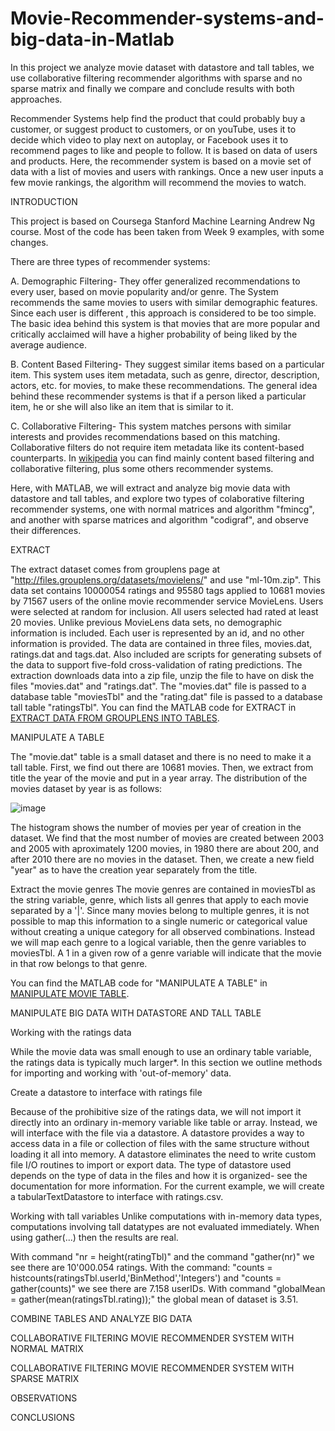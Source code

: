 # Movie-Recommender-systems-and-big-data-in-Matlab

In this project we analyze movie dataset with datastore and tall tables, we use collaborative filtering recommender algorithms with sparse and no sparse matrix and finally we compare and conclude results with both approaches.

Recommender Systems help find the product that could probably buy a customer, or suggest product to customers, or on youTube, uses it to decide which video to play next on autoplay, or Facebook uses it to recommend pages to like and people to follow. It is based on data of users and products. Here, the recommender system is based on a movie set of data with a list of movies and users with rankings. Once a new user inputs a few movie rankings, the algorithm will recommend the movies to watch.

INTRODUCTION 

This project is based on Coursega Stanford Machine Learning Andrew Ng course. Most of the code has been taken from Week 9 examples, with some changes.

There are three types of recommender systems:

A. Demographic Filtering- They offer generalized recommendations to every user, based on movie popularity and/or genre. The System recommends the same movies to users with similar demographic features. Since each user is different , this approach is considered to be too simple. The basic idea behind this system is that movies that are more popular and critically acclaimed will have a higher probability of being liked by the average audience.

B. Content Based Filtering- They suggest similar items based on a particular item. This system uses item metadata, such as genre, director, description, actors, etc. for movies, to make these recommendations. The general idea behind these recommender systems is that if a person liked a particular item, he or she will also like an item that is similar to it.

C. Collaborative Filtering- This system matches persons with similar interests and provides recommendations based on this matching. Collaborative filters do not require item metadata like its content-based counterparts.
In [wikipedia](https://en.wikipedia.org/wiki/Recommender_system) you can find mainly content based filtering and collaborative filtering, plus some others recommender systems.

Here, with MATLAB, we will extract and analyze big movie data with datastore and tall tables, and explore two types of colaborative filtering recommender systems, one with normal matrices and algorithm "fmincg", and another with sparse matrices and algorithm "codigraf", and observe their differences.

EXTRACT

The extract dataset comes from grouplens page at  "http://files.grouplens.org/datasets/movielens/" and use "ml-10m.zip". This data set contains 10000054 ratings and 95580 tags applied to 10681 movies by 71567 users of the online movie recommender service MovieLens. Users were selected at random for inclusion. All users selected had rated at least 20 movies. Unlike previous MovieLens data sets, no demographic information is included. Each user is represented by an id, and no other information is provided. The data are contained in three files, movies.dat, ratings.dat and tags.dat. Also included are scripts for generating subsets of the data to support five-fold cross-validation of rating predictions. 
The extraction downloads data into a zip file, unzip the file to have on disk the files "movies.dat" and "ratings.dat". The "movies.dat" file is passed to a database table "moviesTbl" and the "rating.dat" file is passed to a database tall table "ratingsTbl". You can find the MATLAB code for EXTRACT in [EXTRACT DATA FROM GROUPLENS INTO TABLES](recommender-coding/extract).

MANIPULATE A TABLE

The "movie.dat" table is a small dataset and there is no need to make it a tall table. First, we find out there are 10681 movies. Then, we extract from title the year of the movie and put in a year array. The distribution of the movies dataset by year is as follows:

![image](https://user-images.githubusercontent.com/53232113/119567726-48c93780-bd72-11eb-9019-a1b00b50f99a.png)

The histogram shows the number of movies per year of creation in the dataset. We find that the most number of movies are created between 2003 and 2005 with aproximately 1200 movies, in 1980 there are about 200, and after 2010 there are no movies in the dataset.
Then, we create a new field "year" as to have the creation year separately from the title.  

Extract the movie genres
The movie genres are contained in moviesTbl as the string variable, genre, which lists all genres that apply to each movie separated by a '|'. Since many movies belong to multiple genres, it is not possible to map this information to a single numeric or categorical value without creating a unique category for all observed combinations. Instead we will map each genre to a logical variable, then the genre variables to moviesTbl. A 1 in a given row of a genre variable will indicate that the movie in that row belongs to that genre. 

You can find the MATLAB code for "MANIPULATE A TABLE" in [MANIPULATE MOVIE TABLE](recommender-coding/manipulate-table).
   
   

MANIPULATE BIG DATA WITH DATASTORE AND TALL TABLE

Working with the ratings data

While the movie data was small enough to use an ordinary table variable, the ratings data is typically much larger*. In this section we outline methods for importing and working with 'out-of-memory' data.

Create a datastore to interface with ratings file

Because of the prohibitive size of the ratings data, we will not import it directly into an ordinary in-memory variable like table or array. Instead, we will interface with the file via a datastore. A datastore provides a way to access data in a file or collection of files with the same structure without loading it all into memory. A datastore eliminates the need to write custom file I/O routines to import or export data. The type of datastore used depends on the type of data in the files and how it is organized- see the documentation for more information. For the current example, we will create a tabularTextDatastore to interface with ratings.csv.

Working with tall variables
Unlike computations with in-memory data types, computations involving tall datatypes are not evaluated immediately.  When using gather(...) then the results are real.


With command "nr = height(ratingTbl)" and the command "gather(nr)" we see there are 10'000.054 ratings. 
With the command: "counts = histcounts(ratingsTbl.userId,'BinMethod','Integers') and "counts = gather(counts)" we see there are  7.158 userIDs.
With command "globalMean = gather(mean(ratingsTbl.rating));" the global mean of dataset is 3.51.


COMBINE TABLES AND ANALYZE BIG DATA

COLLABORATIVE FILTERING MOVIE RECOMMENDER SYSTEM WITH NORMAL MATRIX

COLLABORATIVE FILTERING MOVIE RECOMMENDER SYSTEM WITH SPARSE MATRIX

OBSERVATIONS

CONCLUSIONS
